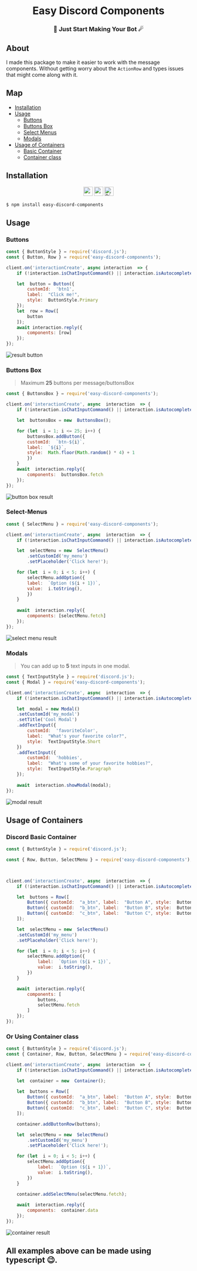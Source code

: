 <h1 align="center">
	Easy Discord Components
</h1>

<h3 align="center">
	🌠 Just Start Making Your Bot ☄
</h3>

## About
I made this package to make it easier to work with the message components. Without getting worry about the `ActionRow` and types issues that might come along with it.

## Map

 - [Installation](#installation)
 - [Usage](#usage)
	 - [Buttons](#buttons)
	 - [Buttons Box](#buttons-box)
	 -  [Select Menus](#select-menus)
	 -  [Modals](#modals)
- [Usage of Containers](#usage-of-containers)
	- [Basic Container](#discord-basic-container)
	- [Container class](#or-using-container-class)

## Installation

<div align="center">
<img src="https://img.shields.io/badge/Node js- >= 18.5-yellowgreen?style=flat&logo=node.js" alt="nodejs Badge" height="25"> 
  <img src="https://img.shields.io/badge/Npm - >= 8.12.1-yellowgreen?style=flat&logo=npm" alt="npm Badge" height="25"> 
<img src="https://img.shields.io/badge/Discord.js - >= 14.0.2-blueviolet?style=flat&logo=discord" alt="Discord Badge" height="25">
</div>

```bash
$ npm install easy-discord-components
```
	
## Usage

### Buttons
```js
const { ButtonStyle } = require('discord.js');
const { Button, Row } = require('easy-discord-components');

client.on('interactionCreate', async interaction  => {
	if (!interaction.isChatInputCommand() || interaction.isAutocomplete()) return;

	let  button = Button({
		customId:  'btn1',
		label:  "Click me!",
		style:  ButtonStyle.Primary
	});
	let  row = Row([
		button	
	]);
	await interaction.reply({
		components: [row]
	});
});
```
![result button](https://github.com/albatranomar/easy-discord-components/blob/main/screenshots/button_result.png?raw=true)

### Buttons Box

> Maximum **25** buttons per message/buttonsBox

```js
const { ButtonsBox } = require('easy-discord-components');

client.on('interactionCreate', async  interaction  => {
	if (!interaction.isChatInputCommand() || interaction.isAutocomplete()) return;

	let  buttonsBox = new  ButtonsBox();

	for (let  i = 1; i <= 25; i++) {
		buttonsBox.addButton({
		customId:  `btn-${i}`,
		label:  `${i}`,
		style:  Math.floor(Math.random() * 4) + 1
		})
	}
	await  interaction.reply({
		components:  buttonsBox.fetch
	});
});
```
![button box result](https://github.com/albatranomar/easy-discord-components/blob/main/screenshots/button_box_result.png?raw=true)

### Select-Menus
```js
const { SelectMenu } = require('easy-discord-components');

client.on('interactionCreate', async  interaction  => {
	if (!interaction.isChatInputCommand() || interaction.isAutocomplete()) return;

	let  selectMenu = new  SelectMenu()
		.setCustomId('my_menu')
		.setPlaceholder('Click here!');

	for (let  i = 0; i < 5; i++) {
		selectMenu.addOption({
		label:  `Option (${i + 1})`,
		value:  i.toString(),
		})
	}
	
	await  interaction.reply({
		components: [selectMenu.fetch]
	});
});
```
![select menu result](https://github.com/albatranomar/easy-discord-components/blob/main/screenshots/select_menu_result.png?raw=true)

### Modals

> You can add up to **5** text inputs in one modal.

```js
const { TextInputStyle } = require('discord.js');
const { Modal } = require('easy-discord-components');

client.on('interactionCreate', async  interaction  => {
	if (!interaction.isChatInputCommand() || interaction.isAutocomplete()) return;

	let  modal = new Modal()
	.setCustomId('my_modal')
	.setTitle('Cool Modal')
	.addTextInput({
		customId:  'favoriteColor',
		label:  "What's your favorite color?",
		style:  TextInputStyle.Short
	})
	.addTextInput({
		customId:  'hobbies',
		label:  "What's some of your favorite hobbies?",
		style:  TextInputStyle.Paragraph
	});
	
	await  interaction.showModal(modal);
});
```
![modal result](https://github.com/albatranomar/easy-discord-components/blob/main/screenshots/modals_result.png?raw=true)

## Usage of Containers

### Discord Basic Container
```js
const { ButtonStyle } = require('discord.js');

const { Row, Button, SelectMenu } = require('easy-discord-components');

  

client.on('interactionCreate', async  interaction  => {
	if (!interaction.isChatInputCommand() || interaction.isAutocomplete()) return;

	let  buttons = Row([
		Button({ customId:  "a_btn", label:  "Button A", style:  ButtonStyle.Success }),
		Button({ customId:  "b_btn", label:  "Button B", style:  ButtonStyle.Danger }),
		Button({ customId:  "c_btn", label:  "Button C", style:  ButtonStyle.Primary })
	]);

	let  selectMenu = new  SelectMenu()
	.setCustomId('my_menu')
	.setPlaceholder('Click here!');

	for (let  i = 0; i < 5; i++) {
		selectMenu.addOption({
			label:  `Option (${i + 1})`,
			value:  i.toString(),
		})
	}

	await  interaction.reply({
		components: [
			buttons,
			selectMenu.fetch
		]
	});
});
```

###  Or Using Container class
```js
const { ButtonStyle } = require('discord.js');
const { Container, Row, Button, SelectMenu } = require('easy-discord-components');

client.on('interactionCreate', async  interaction  => {
	if (!interaction.isChatInputCommand() || interaction.isAutocomplete()) return;

	let  container = new  Container();
	
	let  buttons = Row([
		Button({ customId:  "a_btn", label:  "Button A", style:  ButtonStyle.Success }),
		Button({ customId:  "b_btn", label:  "Button B", style:  ButtonStyle.Danger }),
		Button({ customId:  "c_btn", label:  "Button C", style:  ButtonStyle.Primary })
	]);

	container.addButtonRow(buttons);

	let  selectMenu = new  SelectMenu()
		.setCustomId('my_menu')
		.setPlaceholder('Click here!');

	for (let  i = 0; i < 5; i++) {
		selectMenu.addOption({
			label:  `Option (${i + 1})`,
			value:  i.toString(),
		})
	}
	
	container.addSelectMenu(selectMenu.fetch);

	await  interaction.reply({
		components:  container.data
	});
});
```
![container result](https://github.com/albatranomar/easy-discord-components/blob/main/screenshots/container%20result.png?raw=true)

## All examples above can be made using typescript 😉.

